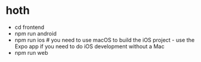 # hoth

- cd frontend
- npm run android
- npm run ios # you need to use macOS to build the iOS project - use the Expo app if you need to do iOS development without a Mac
- npm run web